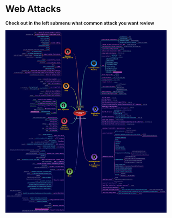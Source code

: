 # Web Attacks

**Check out in the left submenu what common attack you want review**

![](../.gitbook/assets/y7ipicwvp5d41-1-.png)

